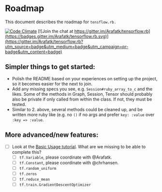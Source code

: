 # Roadmap

This document describes the roadmap for `tensflow.rb.`

[![Code Climate](https://codeclimate.com/github/Arafatk/tensorflow.rb/badges/gpa.svg)](https://codeclimate.com/github/Arafatk/tensorflow.rb)
[![Join the chat at https://gitter.im/Arafatk/tensorflow.rb](https://badges.gitter.im/Arafatk/tensorflow.rb.svg)](https://gitter.im/Arafatk/tensorflow.rb?utm_source=badge&utm_medium=badge&utm_campaign=pr-badge&utm_content=badge)


## Simpler things to get started:

- Polish the README based on your experiences on setting up the project, so it becomes easier for the next to join.
- Add any missing specs you see, e.g. `Session#ruby_array_to_c` and the likes. Some of the methods in Graph, Session, Tensor should probably also be private if only called from within the class. If not, they must be tested.
- Similar to 2. above, several methods could be cleaned up, and be written more ruby like (e.g. no `()` if no args and prefer `key: :value` over `:key => :value`.

## More advanced/new features:

- [ ] Look at the [Basic Usage tutorial](https://www.tensorflow.org/versions/r0.9/get_started/index.html). What are we missing to be able to complete this?
  - [ ] `tf.Variable`, please coordinate with @Arafatk.
  - [ ] `tf.Constant`, please coordinate with @chrhansen.
  - [ ] `tf.random_uniform`
  - [ ] `tf.zeros`
  - [ ] `tf.reduce_mean`
  - [ ] `tf.train.GradientDescentOptimizer`
